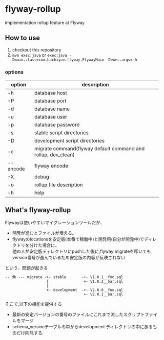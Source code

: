 # flyway-rollup

implementation rollup feature at Flyway

## How to use

1. checkout this repository
2. ```mvn exec:java``` or  ``` exec:java -Dmain.class=com.hachiyae.flyway.FlywayMain -Dexec.args=-h ```

### options

option | description
-------|-----------
-h | database host
-P | database port
-d | database name
-u | database user
-p | database password
-s | stable script directories
-D | development script directories
-c | migrate command(flyway default command and rollup, dev_clean)
--encode | flyway encode
-X | debug
-o | rollup file description
-h | help

## What's flyway-rollup
Flywayは使いやすいマイグレーションツールだが、

- 開発が進むとファイルが増える。
- flywayのlocationsを安定版(本番で稼働中)と開発用(自分が開発中)でディレクトリを分けた場合に、  
他の人が安定版ディレクトリにpushした後に,flyway:migrateを叩いてもversion番号が進んでいるため安定版の内容が反映されない

という、問題が起きる

```directory-structure
-- db --- migrate -+- stable       -+- V1.0.1__foo.sql
                   |                +- V1.0.2__bar.sql
                   |
                   +- development  -+- V2.0.0__foo.sql
                                    +- V2.0.1__bar.sql
```

そこで,以下の機能を提供する

- 最新の安定バージョンの番号のファイルにこれまで流したスクリプトファイルをマージ
- schema_versionテーブルの中からdevelopment ディレクトリの中にあるものだけ削除する.
